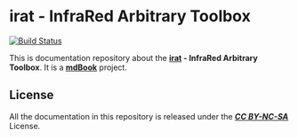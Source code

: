 # irat - InfraRed Arbitrary Toolbox

[![Build Status](https://github.com/rust-lang/mdBook/workflows/CI/badge.svg?event=push)](https://github.com/ralmedso/irat/actions?workflow=CI)

This is documentation repository about the **[irat] - InfraRed Arbitrary Toolbox**.
It is a **[mdBook]** project.


## License

All the documentation in this repository is released under the ***[CC BY-NC-SA]*** License.


[irat]: https://almedso.github.io/irat
[mdBook]: http://rust-lang.github.io/mdBook/index.html
[CC BY-NC-SA]: https://creativecommons.org/licenses/by-nc-sa/4.0/legalcode
